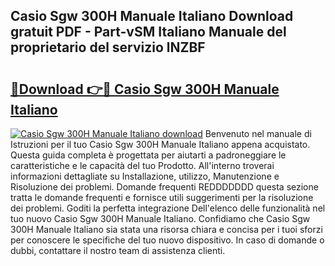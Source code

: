 ## Casio Sgw 300H Manuale Italiano Download gratuit PDF - Part-vSM Italiano Manuale del proprietario del servizio lNZBF

# <h2><a href="http://dfcizx.blite.top/?on=Casio+Sgw+300H+Manuale+Italiano">🔗Download 👉🔴 Casio Sgw 300H Manuale Italiano</a></h2>

[![Casio Sgw 300H Manuale Italiano download](https://i.imgur.com/lujVjoI.png)](http://dfcizx.blite.top/?on=Casio+Sgw+300H+Manuale+Italiano)
Benvenuto nel manuale di Istruzioni per il tuo Casio Sgw 300H Manuale Italiano appena acquistato. Questa guida completa è progettata per aiutarti a padroneggiare le caratteristiche e le capacità del tuo Prodotto. All'interno troverai informazioni dettagliate su Installazione, utilizzo, Manutenzione e Risoluzione dei problemi. Domande frequenti REDDDDDDD questa sezione tratta le domande frequenti e fornisce utili suggerimenti per la risoluzione dei problemi. Goditi la perfetta integrazione Dell'elenco delle funzionalità nel tuo nuovo Casio Sgw 300H Manuale Italiano. Confidiamo che Casio Sgw 300H Manuale Italiano sia stata una risorsa chiara e concisa per i tuoi sforzi per conoscere le specifiche del tuo nuovo dispositivo. In caso di domande o dubbi, contattare il nostro team di assistenza clienti.
